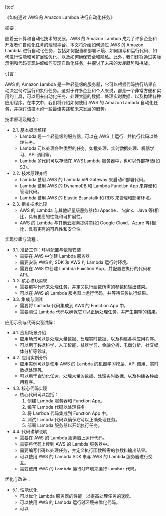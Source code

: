 
[toc]                    
                
                
《如何通过 AWS 的 Amazon Lambda 进行自动化任务》

摘要：

随着云计算和自动化技术的发展，AWS 的 Amazon Lambda 成为了许多企业和开发者们自动化任务的理想平台。本文将介绍如何通过 AWS 的 Amazon Lambda 进行自动化任务，包括如何配置和部署环境、如何编写和运行代码、如何进行性能和可扩展性优化、以及如何确保安全和隐私。此外，我们还将通过实际示例和代码实现讲解如何实现自动化任务，并探讨了未来的发展趋势和挑战。

引言：

AWS 的 Amazon Lambda 是一种轻量级的服务器，它可以根据代码执行结果自动决定何时运行和执行任务。这对于许多企业和个人来说，都是一个非常方便和实用的工具，可以用来自动化任务、处理大量的数据、处理实时数据、以及构建各种应用程序。在本文中，我们将介绍如何使用 AWS 的 Amazon Lambda 自动化任务，并探讨该技术的一些最佳实践和未来发展的趋势。

技术原理及概念：

- 2.1. 基本概念解释
    - Lambda 是一个轻量级的服务器，可以在 AWS 上运行，并执行代码以处理任务。
    - Lambda 可以处理各种类型的任务，如批处理、实时数据处理、机器学习、API 调用等。
    - Lambda 的代码可以存储在 AWS Lambda 服务器中，也可以外部存储(如 S3)。
- 2.2. 技术原理介绍
    - Lambda 使用 AWS 的 Lambda API Gateway 来启动和部署代码。
    - Lambda 使用 AWS 的 DynamoDB 和 Lambda Function App 来存储和管理代码。
    - Lambda 使用 AWS 的 Elastic Beanstalk 和 RDS 来管理和部署环境。
- 2.3. 相关技术比较
    - AWS 的 Lambda 与其他轻量级服务器(如 Apache 、Nginx、Java 等)相比，具有更高的性能和可扩展性。
    - AWS 的 Lambda 与其他云服务提供商(如 Google Cloud、Azure 等)相比，具有更高的可靠性和安全性。

实现步骤与流程：

- 3.1. 准备工作：环境配置与依赖安装
    - 需要在 AWS 中创建 Lambda 服务器。
    - 需要安装 AWS 的 SDK 和 AWS 的 Lambda 运行时环境。
    - 需要在 AWS 中创建 Lambda Function App，并配置要执行的代码和API。
- 3.2. 核心模块实现
    - 需要编写代码来处理任务，并定义执行函数所需的参数和输出结果。
    - 可以在 AWS 的 Lambda 服务器上运行代码，并等待任务执行结果。
- 3.3. 集成与测试
    - 需要将 Lambda 代码集成到 AWS 的 Function App 中。
    - 需要测试 Lambda 代码以确保它可以正确处理任务，并产生期望的结果。

应用示例与代码实现讲解：

- 4.1. 应用场景介绍
    - 应用场景可以是处理大量数据、处理实时数据、以及构建各种应用程序。
    - 可以用于数据科学、人工智能、机器学习、金融分析、电商分析、社交媒体分析等领域。
- 4.2. 应用实例分析
    - 应用实例可以是使用 AWS 的 Lambda 的机器学习模型、API 调用、实时数据处理等。
    - 可以用于自动化任务、处理大量的数据、处理实时数据、以及构建各种应用程序。
- 4.3. 核心代码实现
    - 核心代码可以包括：
        1. 创建 Lambda 服务器和 Function App。
        2. 编写 Lambda 代码以处理任务。
        3. 将 Lambda 代码集成到 Function App 中。
        4. 测试 Lambda 代码以确保它可以正确处理任务。
        5. 部署 Lambda 服务器以开始执行任务。
- 4.4. 代码讲解说明
    - 需要在 AWS 的 Lambda 服务器上运行代码。
    - 需要将代码上传到 AWS 的 Lambda 服务器中。
    - 需要编写代码以处理任务，并定义执行函数所需的参数和输出结果。
    - 可以使用 AWS 的 Lambda  SDK 来与 AWS 的 Lambda 服务器进行交互。
    - 需要使用 AWS 的 Lambda 运行时环境来运行 Lambda 代码。


优化与改进：

- 5.1. 性能优化
    - 可以优化 Lambda 服务器的性能，以提高处理任务的速度。
    - 可以使用 AWS 的 Lambda 运行时环境来优化代码。
    - 可以

